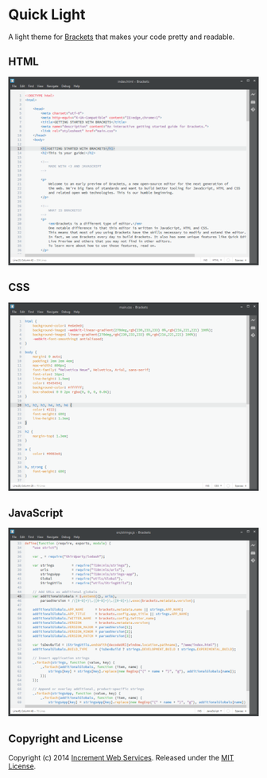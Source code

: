 # Quick Light

A light theme for [Brackets](http://brackets.io/) that makes your code pretty and readable.

## HTML
![HTML Screenshot](screenshots/html.png)

## CSS
![CSS Screenshot](screenshots/css.png)

## JavaScript
![JavaScript Screenshot](screenshots/javascript.png)

## Copyright and License
Copyright (c) 2014 [Increment Web Services](https://incrementwebservices.com/). Released under the [MIT License](LICENSE).
